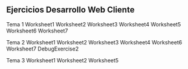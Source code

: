 ## Ejercicios Desarrollo Web Cliente
  Tema 1
    Worksheet1
    Worksheet2
    Worksheet3
    Worksheet4
    Worksheet5
    Worksheet6
    Worksheet7
  
  Tema 2
    Worksheet1
    Worksheet2
    Worksheet3
    Worksheet4
    Worksheet6
    Worksheet7
    DebugExercise2
  
  Tema 3
    Worksheet1
    Worksheet2
    Worksheet5
